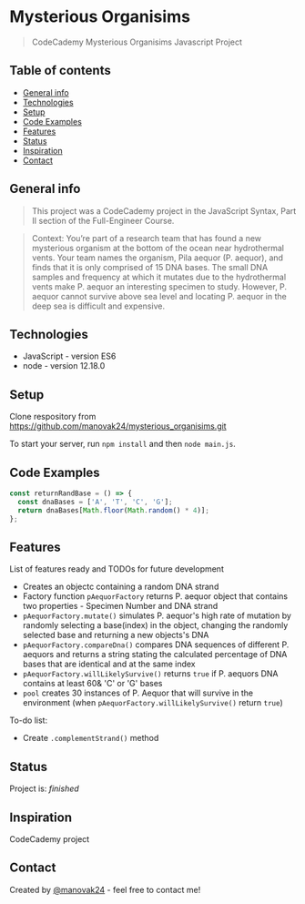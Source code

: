 # Mysterious Organisims
> CodeCademy Mysterious Organisims Javascript Project

## Table of contents
* [General info](#general-info)
* [Technologies](#technologies)
* [Setup](#setup)
* [Code Examples](#code-examples)
* [Features](#features)
* [Status](#status)
* [Inspiration](#inspiration)
* [Contact](#contact)

## General info
> This project was a CodeCademy project in the JavaScript Syntax, Part II section of the Full-Engineer Course.

> Context: You’re part of a research team that has found a new mysterious organism at the bottom of the ocean near hydrothermal vents. Your team names the organism, Pila aequor (P. aequor), and finds that it is only comprised of 15 DNA bases. The small DNA samples and frequency at which it mutates due to the hydrothermal vents make P. aequor an interesting specimen to study. However, P. aequor cannot survive above sea level and locating P. aequor in the deep sea is difficult and expensive.

## Technologies
* JavaScript - version ES6
* node - version 12.18.0

## Setup
Clone respository from https://github.com/manovak24/mysterious_organisims.git

To start your server, run `npm install` and then `node main.js`.

## Code Examples

```js
const returnRandBase = () => {
  const dnaBases = ['A', 'T', 'C', 'G'];
  return dnaBases[Math.floor(Math.random() * 4)];
};
```

## Features
List of features ready and TODOs for future development
* Creates an objectc containing a random DNA strand
* Factory function `pAequorFactory` returns P. aequor object that contains two properties - Specimen Number and DNA strand
* `pAequorFactory.mutate()` simulates P. aequor's high rate of mutation by randomly selecting a base(index) in the object, changing the randomly selected base and returning a new objects's DNA
* `pAequorFactory.compareDna()` compares DNA sequences of different P. aequors and returns a string stating the calculated percentage of DNA bases that are identical and at the same index
* `pAequorFactory.willLikelySurvive()` returns `true` if P. aequors DNA contains at least 60& 'C' or 'G' bases
* `pool` creates 30 instances of P. Aequor that will survive in the environment (when `pAequorFactory.willLikelySurvive()` return `true`)

To-do list:
* Create `.complementStrand()` method

## Status
Project is: _finished_

## Inspiration
CodeCademy project

## Contact
Created by [@manovak24](https://github.com/manovak24) - feel free to contact me!